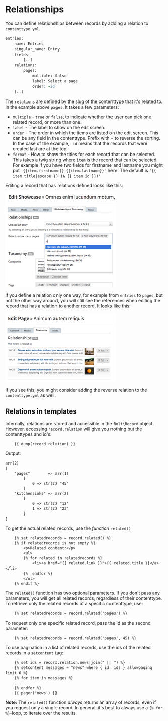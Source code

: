 Relationships
=============

You can define relationships between records by adding a relation to
`contenttype.yml`.

```apache
entries:
    name: Entries
    singular_name: Entry
    fields:
        [..]
    relations:
        pages:
            multiple: false
            label: Select a page
            order: -id
    [..]
```

The `relations` are defined by the slug of the contenttype that it's related to.
In the example above `pages`. It takes a few parameters:

 - `multiple` - `true` or `false`, to indicate whether the user can pick one
   related record, or more than one.
 - `label` - The label to show on the edit screen.
 - `order` - The order in which the items are listed on the edit screen. This
   can be any field in the contenttype. Prefix with `-` to reverse the sorting.
   In the case of the example, `-id` means that the records that were created
   last are at the top.
 - `format` - How to show the titles for each record that can be selected. This
    takes a twig string where `item` is the record that can be selected. For
    example if you have two fields for firstname and lastname you might put
    `'{{item.firstname}} {{item.lastname}}'` here. The default is `'{{ item.title|escape }} (№ {{ item.id }})'`

Editing a record that has relations defined looks like this:

<a href="/files/relations1.png" class="popup"><img src="/files/relations1.png" width="350"></a>

If you define a relation only one way, for example from `entries` to `pages`,
but not the other way around, you will still see the references when editing the
record that has a relation to another record. It looks like this:

<a href="/files/relations2.png" class="popup"><img src="/files/relations2.png" width="350"></a>

If you see this, you might consider adding the reverse relation to the
`contenttype.yml` as well.

Relations in templates
----------------------

Internally, relations are stored and accessible in the `Bolt\Record` object.
However, accessing `record.relation` will give you nothing but the contenttypes
and id's:

```
    {{ dump(record.relation) }}
```

Output:

```
arr(2)
[
    "pages"        => arr(1)
        [
            0 => str(2) "45"
        ]
    "kitchensinks" => arr(2)
        [
            0 => str(2) "12"
            1 => str(2) "23"
        ]
]
```

To get the actual related records, use the _function_ `related()`

```
    {% set relatedrecords = record.related() %}
    {% if relatedrecords is not empty %}
        <p>Related content:</p>
        <ul>
        {% for related in relatedrecords %}
            <li><a href="{{ related.link }}">{{ related.title }}</a></li>
        {%  endfor %}
        </ul>
    {% endif %}
```

The `related()` function has two optional parameters. If you don't pass any
parameters, you will get all related records, regardless of their contenttype.
To retrieve only the related records of a specific contenttype, use:

```
    {% set relatedrecords = record.related('pages') %}
```

To request only one specific related record, pass the id as the second
parameter:

```
    {% set relatedrecords = record.related('pages', 45) %}
```

To use pagination in a list of related records, use the ids of the related
records in a `setcontent` tag:

```
    {% set ids = record.relation.news|join(" || ") %}
    {% setcontent messages = "news" where { id: ids } allowpaging limit 6 %}
    {% for item in messages %}
    ...
    {% endfor %}
    {{ pager('news') }}
```

<p class="note"><strong>Note:</strong> The <code>related()</code> function
<em>always</em> returns an array of records, even if you request only a single
record. In general, it's best to always use a <code>{% for %}</code>-loop, to
iterate over the results.</p>
